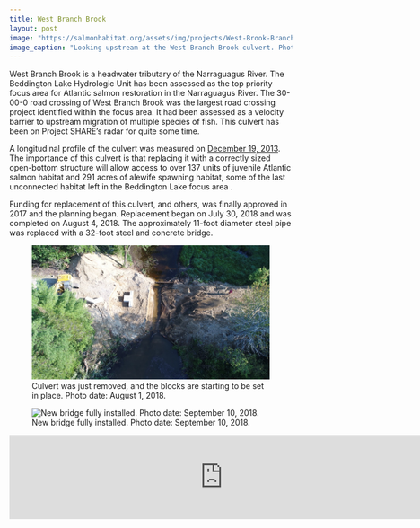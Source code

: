 ```yaml
---
title: West Branch Brook
layout: post
image: "https://salmonhabitat.org/assets/img/projects/West-Brook-Branch-2018-before.jpg"
image_caption: "Looking upstream at the West Branch Brook culvert. Photo date: July 29, 2018"
---
```


West Branch Brook is a headwater tributary of the Narraguagus River.  The Beddington Lake Hydrologic Unit has been assessed as the top priority focus area for Atlantic salmon restoration in the Narraguagus River.  The 30-00-0 road crossing of West Branch Brook was the largest road crossing project identified within the focus area.  It had been assessed as a velocity barrier to upstream migration of multiple species of fish.  This culvert has been on Project SHARE’s radar for quite some time.  

A longitudinal profile of the culvert was measured on <a href="/2014/04/02/West-Branch-Brook.html">December 19, 2013</a>.  The importance of this culvert is that replacing it with a correctly sized open-bottom structure will allow access to over 137 units of juvenile Atlantic salmon habitat and 291 acres of alewife spawning habitat, some of the last unconnected habitat left in the Beddington Lake focus area .

Funding for replacement of this culvert, and others, was finally approved in 2017 and the planning began.  Replacement began on July 30, 2018 and was completed on August 4, 2018.  The approximately 11-foot diameter steel pipe was replaced with a 32-foot steel and concrete bridge.  

<figure markdown="1">
<img src="/assets/img/projects/West-Brook-Branch-2018-culvert-removed.jpg" alt="Culvert was just removed, and the blocks are starting to be set in place. Photo date: August 1, 2018." title="Culvert was just removed, and the blocks are starting to be set in place. Photo date: August 1, 2018.">
<figcaption> Culvert was just removed, and the blocks are starting to be set in place. Photo date: August 1, 2018.</figcaption>
</figure>

<figure markdown="1">
<img src="/assets/img/projects/West-Brook-Branch-2018-bridge-installed alt="New bridge fully installed. Photo date: September 10, 2018." title="New bridge fully installed. Photo date: September 10, 2018.">
<figcaption> New bridge fully installed. Photo date: September 10, 2018. </figcaption>
</figure>


<div class="responsive-iframe">
	<iframe width="760" src="https://www.youtube.com/embed/6ZJV6eQI9y4" frameborder="0" allow="accelerometer; encrypted-media; gyroscope; picture-in-picture" allowfullscreen></iframe>
</div>
